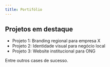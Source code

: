 ```yaml
---
title: Portifólio
---
```


## Projetos em destaque

- Projeto 1: Branding regional para empresa X
- Projeto 2: Identidade visual para negócio local
- Projeto 3: Website institucional para ONG

Entre outros cases de sucesso.
